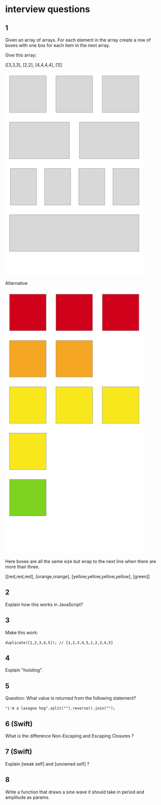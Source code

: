 # interview questions 

## 1 

Given an array of arrays. For each element in the array create 
a row of boxes with one box for each item in the next array.

Give this array: 

[[3,3,3], [2,2], [4,4,4,4], [1]]

![Question 1](Question-1.png)

Alternative

![Question 2](Question-2.png)

Here boxes are all the same size but wrap to the next line when 
there are more than three. 

[[red,red,red], [orange,orange], [yellow,yellow,yellow,yellow], [green]]

## 2 

Explain how this works in JavaScript?

## 3

Make this work:

`duplicate([1,2,3,4,5]); // [1,2,3,4,5,1,2,3,4,5]`

## 4 

Explain "hoisting".

## 5

Question: What value is returned from the following statement?

`"i'm a lasagna hog".split("").reverse().join("");`

## 6 (Swift)

What is the difference Non-Escaping and Escaping Closures ?

## 7 (Swift)

Explain [weak self] and [unowned self] ?

## 8 

Write a function that draws a sine wave it should take in 
period and amplitude as params. 

